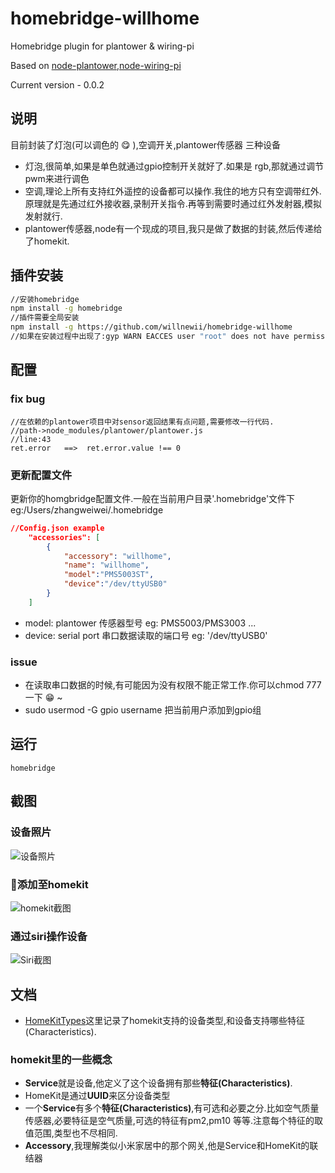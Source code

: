# homebridge-willhome

Homebridge plugin for plantower & wiring-pi

Based on [node-plantower](https://github.com/perfectworks/node-plantower),[node-wiring-pi](https://github.com/rsg98/node-wiring-pi)

Current version - 0.0.2

## 说明
目前封装了灯泡(可以调色的 😋 ),空调开关,plantower传感器 三种设备
- 灯泡,很简单,如果是单色就通过gpio控制开关就好了.如果是 rgb,那就通过调节pwm来进行调色
- 空调,理论上所有支持红外遥控的设备都可以操作.我住的地方只有空调带红外.原理就是先通过红外接收器,录制开关指令.再等到需要时通过红外发射器,模拟发射就行.
- plantower传感器,node有一个现成的项目,我只是做了数据的封装,然后传递给了homekit.

## 插件安装
```bash
//安装homebridge
npm install -g homebridge
//插件需要全局安装
npm install -g https://github.com/willnewii/homebridge-willhome
//如果在安装过程中出现了:gyp WARN EACCES user "root" does not have permission to access the dev dir "/root/.node-gyp/5.5.0" 类似的参数,可以在安装命令上添加--unsafe-perm 
```

## 配置
### fix bug
```dash
//在依赖的plantower项目中对sensor返回结果有点问题,需要修改一行代码.
//path->node_modules/plantower/plantower.js
//line:43
ret.error   ==>  ret.error.value !== 0
```

### 更新配置文件
更新你的homgbridge配置文件.一般在当前用户目录'.homebridge'文件下  eg:/Users/zhangweiwei/.homebridge

```json
//Config.json example 
    "accessories": [
        {
            "accessory": "willhome",
            "name": "willhome",
            "model":"PMS5003ST",
            "device":"/dev/ttyUSB0"
        }
    ]
```
- model: plantower 传感器型号 eg: PMS5003/PMS3003 ...
- device: serial port 串口数据读取的端口号 eg: '/dev/ttyUSB0'

### issue
- 在读取串口数据的时候,有可能因为没有权限不能正常工作.你可以chmod 777 一下 😁 ~
- sudo usermod -G gpio username 把当前用户添加到gpio组

## 运行
```dash
homebridge
``` 

## 截图
### 设备照片
![设备照片](http://obfmtiyt5.bkt.clouddn.com/img%2FIMG_CE8F8A0B79B1-1.jpg-iphone)
### 添加至homekit
![homekit截图](http://obfmtiyt5.bkt.clouddn.com/img%2FIMG_0624.PNG-iphone)
### 通过siri操作设备
![Siri截图](http://obfmtiyt5.bkt.clouddn.com/img%2FIMG_0623.PNG-iphone)

## 文档
- [HomeKitTypes](https://github.com/KhaosT/HAP-NodeJS/blob/master/lib/gen/HomeKitTypes.js)这里记录了homekit支持的设备类型,和设备支持哪些特征(Characteristics).

### homekit里的一些概念
- **Service**就是设备,他定义了这个设备拥有那些**特征(Characteristics)**.
- HomeKit是通过**UUID**来区分设备类型
- 一个**Service**有多个**特征(Characteristics)**,有可选和必要之分.比如空气质量传感器,必要特征是空气质量,可选的特征有pm2,pm10 等等.注意每个特征的取值范围,类型也不尽相同.
- **Accessory**,我理解类似小米家居中的那个网关,他是Service和HomeKit的联结器
